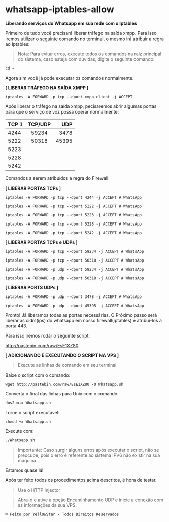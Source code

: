 # whatsapp-iptables-allow

**Liberando serviços do Whatsapp em sua rede com o Iptables**

Primeiro de tudo você precisará liberar tráfego na saída xmpp.
Para isso iremos utilizar o seguinte comando no terminal, o mesmo irá atribuir a regra ao Iptables:

> Nota: Para evitar erros, execute todos os comandos na raiz principal do sistema, caso esteja com dúvidas, digite o seguinte comando:

```
cd ~
```

Agora sim você já pode executar os comandos normalmente.

**[ LIBERAR TRÁFEGO NA SAÍDA XMPP ]**

```
iptables -A FORWARD -p tcp --dport xmpp-client -j ACCEPT
```

Após liberar o tráfego na saída xmpp, pecisaremos abrir algumas portas para que o serviço de voz possa operar normalmente:

| TCP 1 | TCP/UDP | UDP |
| :---         |     :---:      |          ---: |
| 4244   | 59234     | 3478    |
| 5222     | 50318       | 45395      |
| 5223     |        |       |
| 5228     |        |       |
| 5242     |        |       |

Comandos a serem atribuídos a regra do Firewall:

**[ LIBERAR PORTAS TCPs ]**

```
iptables -A FORWARD -p tcp --dport 4244 -j ACCEPT # WhatsApp

iptables -A FORWARD -p tcp --dport 5222 -j ACCEPT # WhatsApp

iptables -A FORWARD -p tcp --dport 5223 -j ACCEPT # WhatsApp

iptables -A FORWARD -p tcp --dport 5228 -j ACCEPT # WhatsApp

iptables -A FORWARD -p tcp --dport 5242 -j ACCEPT # WhatsApp
```

**[ LIBERAR PORTAS TCPs e UDPs ]**

```
iptables -A FORWARD -p tcp --dport 59234 -j ACCEPT # WhatsApp

iptables -A FORWARD -p tcp --dport 50318 -j ACCEPT # WhatsApp

iptables -A FORWARD -p udp --dport 59234 -j ACCEPT # WhatsApp

iptables -A FORWARD -p udp --dport 50318 -j ACCEPT # WhatsApp
```

**[ LIBERAR PORTS UDPs ]**

```
iptables -A FORWARD -p udp --dport 3478 -j ACCEPT # WhatsApp

iptables -A FORWARD -p udp --dport 45395 -j ACCEPT # WhatsApp
```

Pronto! Já liberamos todas as portas necessárias. O Próximo passo será liberar as cidrs(ips) do whatsapp em nosso firewall(iptables) e atribui-los a porta 443.

Para isso iremos rodar o seguinte script:

http://pastebin.com/raw/EsE1XZ80

**[ ADICIONANDO E EXECUTANDO O SCRIPT NA VPS ]**

> Execute as linhas de comando em seu terminal

Baixe o script com o comando:
```
wget http://pastebin.com/raw/EsE1XZ80 -O Whatsapp.sh
```
Converta o final das linhas para Unix com o comando:
```
dos2unix Whatsapp.sh
```
Torne o script executável:
```
chmod +x Whatsapp.sh
```
Execute com:
```
./Whatsapp.sh
```

> Importante: Caso surgir alguns erros após executar o script, não se preocupe, pois o erro é referente ao sistema IPV6 não existir na sua máquina.

Estamos quase lá!

Após ter feito todos os procedimentos acima descritos, é hora de testar.


> Use o HTTP Injector

> Abra-o e ative a opção Encaminhamento UDP e inicie a conexão com as informações da sua VPS.


```
© Feito por YellOwStar - Todos Direitos Reservados
```
